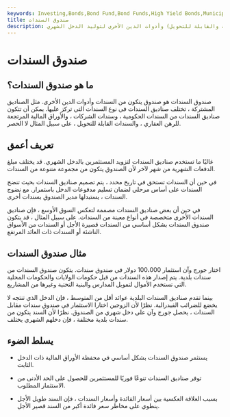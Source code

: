 ```yaml
---
keywords: Investing,Bonds,Bond Fund,Bond Funds,High Yield Bonds,Municipal Bonds,Mutual Funds
title: صندوق السندات
description: يستثمر صندوق السندات بشكل أساسي في السندات (الحكومية والشركات والبلدية والقابلة للتحويل) وأدوات الدين الأخرى لتوليد الدخل الشهري.
---
```


# صندوق السندات
## ما هو صندوق السندات؟

صندوق السندات هو صندوق يتكون من السندات وأدوات الدين الأخرى. مثل الصناديق المشتركة ، تختلف صناديق السندات في نوع السندات التي تركز عليها. يمكن أن تتكون صناديق السندات من السندات الحكومية ، وسندات الشركات ، والأوراق المالية المرتجعة للرهن العقاري ، والسندات القابلة للتحويل ، على سبيل المثال لا الحصر.

## تعريف أعمق

غالبًا ما تستخدم صناديق السندات لتزويد المستثمرين بالدخل الشهري. قد يختلف مبلغ الدفعات الشهرية من شهر لآخر لأن الصندوق يتكون من مجموعة متنوعة من السندات.

في حين أن السندات تستحق في تاريخ محدد ، يتم تصميم صناديق السندات بحيث تنضج السندات على أساس مرحلي لضمان تسليم مدفوعات الدخل باستمرار. مع نضوج السندات ، يستبدلها مدير الصندوق بسندات أخرى.

في حين أن بعض صناديق السندات مصممة لتعكس السوق الأوسع ، فإن صناديق السندات الأخرى متخصصة في أنواع معينة من السندات. على سبيل المثال ، قد يتكون صندوق السندات بشكل أساسي من السندات قصيرة الأجل أو السندات من الأسواق الناشئة أو السندات ذات العائد المرتفع.

## مثال صندوق السندات

اختار جورج وآن استثمار 100،000 دولار في صندوق سندات. يتكون صندوق السندات من سندات بلدية. يتم إصدار هذه السندات من قبل حكومات الولايات والحكومات المحلية التي تستخدم الأموال لتمويل المدارس والبنية التحتية وغيرها من المشاريع.

بينما تقدم صناديق السندات البلدية عوائد أقل من المتوسط ، فإن الدخل الذي تنتجه لا يخضع للضرائب الفيدرالية. نظرًا لأن الزوجين اختارا الاستثمار في صندوق سندات مقابل السندات ، يحصل جورج وآن على دخل شهري من الصندوق. نظرًا لأن السند يتكون من سندات بلدية مختلفة ، فإن دخلهم الشهري يختلف.

## يسلط الضوء

- يستثمر صندوق السندات بشكل أساسي في محفظة الأوراق المالية ذات الدخل الثابت.

- توفر صناديق السندات تنوعًا فوريًا للمستثمرين للحصول على الحد الأدنى من الاستثمار المطلوب.

- بسبب العلاقة العكسية بين أسعار الفائدة وأسعار السندات ، فإن السند طويل الأجل ينطوي على مخاطر سعر فائدة أكبر من السند قصير الأجل.

